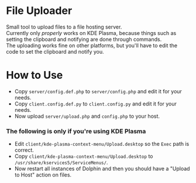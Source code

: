# File Uploader

Small tool to upload files to a file hosting server. \
Currently only *properly* works on KDE Plasma, because things such as setting the clipboard and notifying are done through commands. \
The uploading works fine on other platforms, but you'll have to edit the code to set the clipboard and notify you.

# How to Use

 * Copy `server/config.def.php` to `server/config.php` and edit it for your needs.
 * Copy `client.config.def.py` to `client.config.py` and edit it for your needs.
 * Now upload `server/upload.php` and `config.php` to your host.

### The following is only if you're using KDE Plasma
 * Edit `client/kde-plasma-context-menu/Upload.desktop` so the `Exec` path is correct.
 * Copy `client/kde-plasma-context-menu/Upload.desktop` to `/usr/share/kservices5/ServiceMenus/`.
 * Now restart all instances of Dolphin and then you should have a "Upload to Host" action on files.